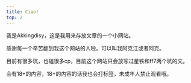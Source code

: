 ```yaml
---
title: Ciao!
top: 2
---
```



我是Akkingdisy，这是我用来存放文章的一个小网站。

感谢每一个辛苦翻到我这个网站的人啦。可以叫我阿克江或者阿克。

目前有很多坑，也磕很多cp，目前这个网站只会放写过星铁和ff7两个坑的文。

会有18+的内容，18+的内容的话我也会打标签，未成年人禁止观看哦。

